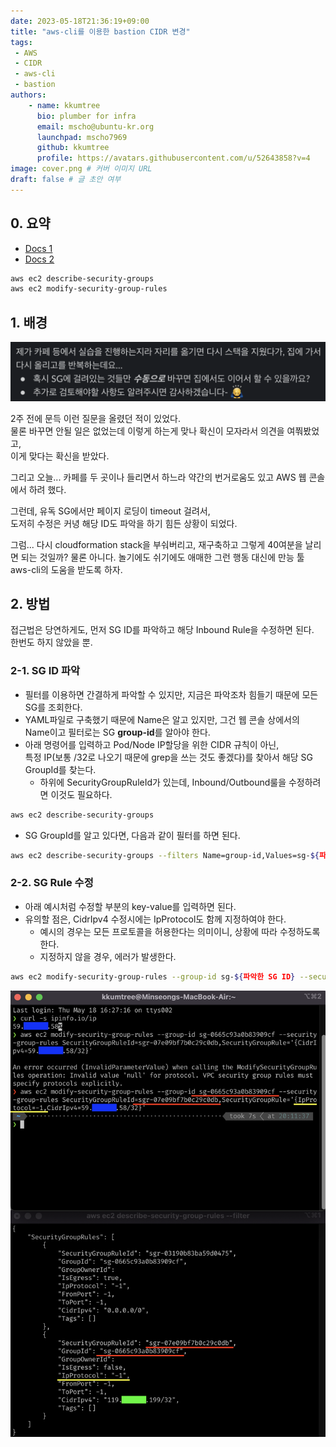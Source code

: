 ```yaml
---
date: 2023-05-18T21:36:19+09:00
title: "aws-cli를 이용한 bastion CIDR 변경"
tags:
 - AWS
 - CIDR
 - aws-cli
 - bastion
authors:
    - name: kkumtree
      bio: plumber for infra
      email: mscho@ubuntu-kr.org
      launchpad: mscho7969
      github: kkumtree
      profile: https://avatars.githubusercontent.com/u/52643858?v=4 
image: cover.png # 커버 이미지 URL
draft: false # 글 초안 여부
---
```


## 0. 요약

- [Docs 1](https://awscli.amazonaws.com/v2/documentation/api/latest/reference/ec2/describe-security-group-rules.html)
- [Docs 2](https://awscli.amazonaws.com/v2/documentation/api/latest/reference/ec2/modify-security-group-rules.html)

```bash
aws ec2 describe-security-groups 
aws ec2 modify-security-group-rules 
```

## 1. 배경

![intro](./images/What_I_asked_in_Slack.png)

2주 전에 문득 이런 질문을 올렸던 적이 있었다.  
물론 바꾸면 안될 일은 없었는데 이렇게 하는게 맞나 확신이 모자라서 의견을 여쭤봤었고,  
이게 맞다는 확신을 받았다.  

그리고 오늘... 카페를 두 곳이나 들리면서 하느라
약간의 번거로움도 있고 AWS 웹 콘솔에서 하려 했다.

그런데, 유독 SG에서만 페이지 로딩이 timeout 걸려서,  
도저히 수정은 커녕 해당 ID도 파악을 하기 힘든 상황이 되었다.

그럼... 다시 cloudformation stack을 부숴버리고, 재구축하고 그렇게 40여분을 날리면 되는 것일까?
물론 아니다. 놀기에도 쉬기에도 애매한 그런 행동 대신에 만능 툴 aws-cli의 도움을 받도록 하자.

## 2. 방법

접근법은 당연하게도, 먼저 SG ID를 파악하고 해당 Inbound Rule을 수정하면 된다.  
한번도 하지 않았을 뿐.  

### 2-1. SG ID 파악

- 필터를 이용하면 간결하게 파악할 수 있지만, 지금은 파악조차 힘들기 때문에 모든 SG를 조회한다.
- YAML파일로 구축했기 때문에 Name은 알고 있지만,
  그건 웹 콘솔 상에서의 Name이고 필터로는 SG **group-id**를 알아야 한다.
- 아래 명령어를 입력하고 Pod/Node IP할당을 위한 CIDR 규칙이 아닌,  
  특정 IP(보통 /32로 나오기 때문에 grep을 쓰는 것도 좋겠다)를 찾아서 해당 SG GroupId를 찾는다.
  - 하위에 SecurityGroupRuleId가 있는데, Inbound/Outbound룰을 수정하려면 이것도 필요하다.

```bash
aws ec2 describe-security-groups
```

- SG GroupId를 알고 있다면, 다음과 같이 필터를 하면 된다.

```bash
aws ec2 describe-security-groups --filters Name=group-id,Values=sg-${파악한 SG ID}
```

### 2-2. SG Rule 수정

- 아래 예시처럼 수정할 부분의 key-value를 입력하면 된다.
- 유의할 점은, CidrIpv4 수정시에는 IpProtocol도 함께 지정하여야 한다.
  - 예시의 경우는 모든 프로토콜을 허용한다는 의미이니, 상황에 따라 수정하도록 한다.
  - 지정하지 않을 경우, 에러가 발생한다.

```bash
aws ec2 modify-security-group-rules --group-id sg-${파악한 SG ID} --security-group-rules SecurityGroupRuleId=sgr-${바꿀 SG 규칙},SecurityGroupRule='{IpProtocol=-1,CidrIpv4=${바꿀 Host IP}/32}'
```

![aws-cli example](./images/aws-cli-security-groups.png)
